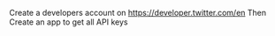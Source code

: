 Create a developers account on https://developer.twitter.com/en
Then Create an app to get all API keys


